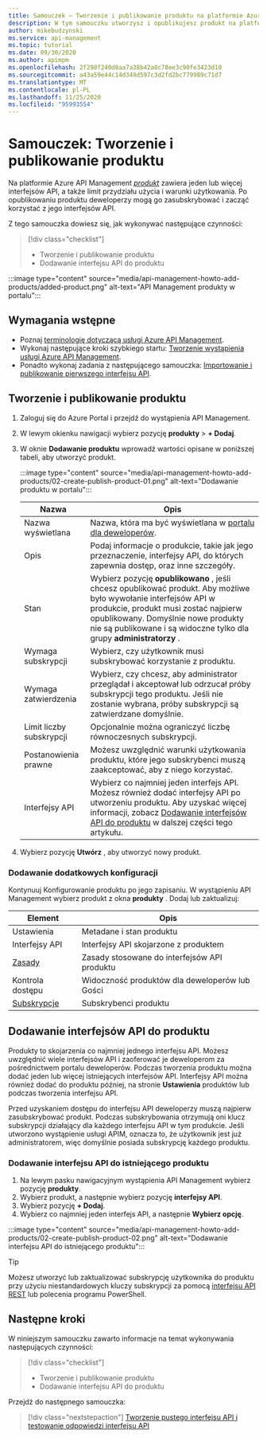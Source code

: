 ```yaml
---
title: Samouczek — Tworzenie i publikowanie produktu na platformie Azure API Management
description: W tym samouczku utworzysz i opublikujesz produkt na platformie Azure API Management. Po jej opublikowaniu deweloperzy mogą zacząć korzystać z interfejsów API produktu.
author: mikebudzynski
ms.service: api-management
ms.topic: tutorial
ms.date: 09/30/2020
ms.author: apimpm
ms.openlocfilehash: 2f298f240d8aa7a38b42a8c78ee3c90fe3423d10
ms.sourcegitcommit: a43a59e44c14d349d597c3d2fd2bc779989c71d7
ms.translationtype: MT
ms.contentlocale: pl-PL
ms.lasthandoff: 11/25/2020
ms.locfileid: "95993554"
---
```

# <a name="tutorial-create-and-publish-a-product"></a>Samouczek: Tworzenie i publikowanie produktu  

Na platformie Azure API Management [*produkt*](api-management-terminology.md#term-definitions) zawiera jeden lub więcej interfejsów API, a także limit przydziału użycia i warunki użytkowania. Po opublikowaniu produktu deweloperzy mogą go zasubskrybować i zacząć korzystać z jego interfejsów API.  

Z tego samouczka dowiesz się, jak wykonywać następujące czynności:

> [!div class="checklist"]
> * Tworzenie i publikowanie produktu
> * Dodawanie interfejsu API do produktu

:::image type="content" source="media/api-management-howto-add-products/added-product.png" alt-text="API Management produkty w portalu":::


## <a name="prerequisites"></a>Wymagania wstępne

+ Poznaj [terminologię dotyczącą usługi Azure API Management](api-management-terminology.md).
+ Wykonaj następujące kroki szybkiego startu: [Tworzenie wystąpienia usługi Azure API Management](get-started-create-service-instance.md).
+ Ponadto wykonaj zadania z następującego samouczka: [Importowanie i publikowanie pierwszego interfejsu API](import-and-publish.md).

## <a name="create-and-publish-a-product"></a>Tworzenie i publikowanie produktu

1. Zaloguj się do Azure Portal i przejdź do wystąpienia API Management.
1. W lewym okienku nawigacji wybierz pozycję **produkty**  >  **+ Dodaj**.
1.  W oknie **Dodawanie produktu** wprowadź wartości opisane w poniższej tabeli, aby utworzyć produkt.

    :::image type="content" source="media/api-management-howto-add-products/02-create-publish-product-01.png" alt-text="Dodawanie produktu w portalu":::

    | Nazwa                     | Opis                                                                                                                                                                                                                                                                                                             |
    |--------------------------|-------------------------------------------------------------------------------------------------------------------------------------------------------------------------------------------------------------------------------------------------------------------------------------------------------------------------|
    | Nazwa wyświetlana             | Nazwa, która ma być wyświetlana w [portalu dla deweloperów](api-management-howto-developer-portal.md).                                                                                                                                                                                                                                                                                                                                                                                                                                                                                                  |
    | Opis              | Podaj informacje o produkcie, takie jak jego przeznaczenie, interfejsy API, do których zapewnia dostęp, oraz inne szczegóły.                                                                                                                                               |
    | Stan                    | Wybierz pozycję **opublikowano** , jeśli chcesz opublikować produkt. Aby możliwe było wywołanie interfejsów API w produkcie, produkt musi zostać najpierw opublikowany. Domyślnie nowe produkty nie są publikowane i są widoczne tylko dla grupy  **administratorzy** .                                                                                      |
    | Wymaga subskrypcji    | Wybierz, czy użytkownik musi subskrybować korzystanie z produktu.                                                                                                                                                                                                                                   |
    | Wymaga zatwierdzenia        | Wybierz, czy chcesz, aby administrator przeglądał i akceptował lub odrzucał próby subskrypcji tego produktu. Jeśli nie zostanie wybrana, próby subskrypcji są zatwierdzane domyślnie.                                                                                                                         |
    | Limit liczby subskrypcji | Opcjonalnie można ograniczyć liczbę równoczesnych subskrypcji.                                                                                                                                                                                                                                |
    | Postanowienia prawne              | Możesz uwzględnić warunki użytkowania produktu, które jego subskrybenci muszą zaakceptować, aby z niego korzystać.                                                                                                                                                                                                             |
    | Interfejsy API                     | Wybierz co najmniej jeden interfejs API. Możesz również dodać interfejsy API po utworzeniu produktu. Aby uzyskać więcej informacji, zobacz [Dodawanie interfejsów API do produktu](#add-apis-to-a-product) w dalszej części tego artykułu. |

3. Wybierz pozycję **Utwórz** , aby utworzyć nowy produkt.

### <a name="add-more-configurations"></a>Dodawanie dodatkowych konfiguracji

Kontynuuj Konfigurowanie produktu po jego zapisaniu. W wystąpieniu API Management wybierz produkt z okna **produkty** . Dodaj lub zaktualizuj:


|Element   |Opis  |
|---------|---------|
|Ustawienia     |    Metadane i stan produktu     |
|Interfejsy API     |  Interfejsy API skojarzone z produktem       |
|[Zasady](api-management-howto-policies.md)     |  Zasady stosowane do interfejsów API produktu      |
|Kontrola dostępu     |  Widoczność produktów dla deweloperów lub Gości       |
|[Subskrypcje](api-management-subscriptions.md)    |    Subskrybenci produktu     |

## <a name="add-apis-to-a-product"></a>Dodawanie interfejsów API do produktu

Produkty to skojarzenia co najmniej jednego interfejsu API. Możesz uwzględnić wiele interfejsów API i zaoferować je deweloperom za pośrednictwem portalu deweloperów. Podczas tworzenia produktu można dodać jeden lub więcej istniejących interfejsów API. Interfejsy API można również dodać do produktu później, na stronie **Ustawienia** produktów lub podczas tworzenia interfejsu API.

Przed uzyskaniem dostępu do interfejsu API deweloperzy muszą najpierw zasubskrybować produkt. Podczas subskrybowania otrzymują oni klucz subskrypcji działający dla każdego interfejsu API w tym produkcie. Jeśli utworzono wystąpienie usługi APIM, oznacza to, że użytkownik jest już administratorem, więc domyślnie posiada subskrypcję każdego produktu.

### <a name="add-an-api-to-an-existing-product"></a>Dodawanie interfejsu API do istniejącego produktu


1. Na lewym pasku nawigacyjnym wystąpienia API Management wybierz pozycję **produkty**.
1. Wybierz produkt, a następnie wybierz pozycję **interfejsy API**.
1. Wybierz pozycję **+ Dodaj**.
1. Wybierz co najmniej jeden interfejs API, a następnie **Wybierz opcję**.

:::image type="content" source="media/api-management-howto-add-products/02-create-publish-product-02.png" alt-text="Dodawanie interfejsu API do istniejącego produktu":::

> [!TIP]
> Możesz utworzyć lub zaktualizować subskrypcję użytkownika do produktu przy użyciu niestandardowych kluczy subskrypcji za pomocą [interfejsu API REST](/rest/api/apimanagement/2019-12-01/subscription/createorupdate) lub polecenia programu PowerShell.

## <a name="next-steps"></a>Następne kroki

W niniejszym samouczku zawarto informacje na temat wykonywania następujących czynności:

> [!div class="checklist"]
> * Tworzenie i publikowanie produktu
> * Dodawanie interfejsu API do produktu

Przejdź do następnego samouczka:

> [!div class="nextstepaction"]
> [Tworzenie pustego interfejsu API i testowanie odpowiedzi interfejsu API](mock-api-responses.md)
